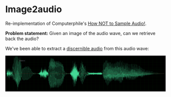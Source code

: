 # Image2audio

Re-implementation of Computerphile's
[How NOT to Sample Audio!](https://www.youtube.com/watch?v=VQOdmckqNro).

**Problem statement:** Given an image of the audio wave, can we retrieve back
the audio?

We've been able to extract a [discernible audio](./output.mp3) from this audio wave:

![Audio Wave](./Computerphile%20HQ%20for%20Dave.png)
